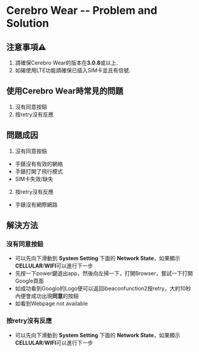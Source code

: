 # Cerebro Wear -- Problem and Solution

## 注意事項⚠️
1. 請確保Cerebro Wear的版本在**3.0.8**或以上.
2. 如碣使用LTE功能請確保已插入SIM卡並且有信號.


## 使用Cerebro Wear時常見的問題
1. 沒有同意按鈕
2. 按retry沒有反應

## 問題成因
1. 沒有同意按鈕
- 手錶沒有有效的網絡
- 手錶打開了飛行模式
- SIM卡失效/缺失
2. 按retry沒有反應
- 手錶沒有網際網路

## 解決方法
### 沒有同意按鈕
  - 可以先向下滑動到 **System Setting** 下面的 **Network State**，如果顯示**CELLULAR**/**WIFI**可以進行下一步
  - 先按一下power鍵退出app，然後向左掃一下，打開Browser，嘗試一下打開Google頁面
  - 如成功看到Googlo的Logo便可以返回ibeaconfunction2按retry，大約10秒內便會成功出現**同意**的按鈕
  - 如看到Webpage not available

### 按retry沒有反應
  - 可以先向下滑動到 **System Setting** 下面的 **Network State**，如果顯示**CELLULAR**/**WIFI**可以進行下一步
